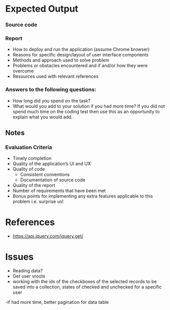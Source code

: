 # Expected Output

### Source code

### Report

- How to deploy and run the application (assume Chrome browser)
- Reasons for specific design/layout of user interface components
- Methods and approach used to solve problem
- Problems or obstacles encountered and if and/or how they were overcome
- Resources used with relevant references

### Answers to the following questions:

- How long did you spend on the task?
- What would you add to your solution if you had more time? If you did not spend much time on the coding test then use this as an opportunity to explain what you would add.

## Notes
### Evaluation Criteria

- Timely completion
- Quality of the application’s UI and UX
- Quality of code
    - Consistent conventions
    - Documentation of source code
- Quality of the report
- Number of requirements that have been met
- Bonus points for implementing any extra features applicable to this problem i.e. surprise us!

# References
- https://api.jquery.com/jquery.get/

# Issues
- Reading data?
- Get user vroots
- working with the ids of the checkboxes of the selected records to be saved into a collection, states of checked and unchecked for a specific user

-if had more time, better pagination for data table

